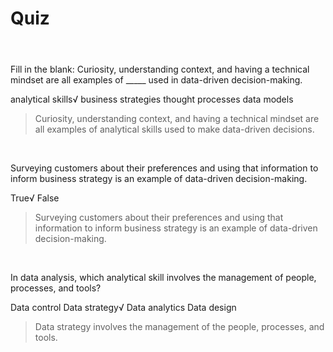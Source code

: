 # Quiz

&nbsp;
####

Fill in the blank: Curiosity, understanding context, and having a technical mindset are all examples of _____ used in data-driven decision-making.

analytical skills√
business strategies
thought processes
data models

> Curiosity, understanding context, and having a technical mindset are all examples of analytical skills used to make data-driven decisions.

&nbsp;


Surveying customers about their preferences and using that information to inform business strategy is an example of data-driven decision-making.

True√
False

> Surveying customers about their preferences and using that information to inform business strategy is an example of data-driven decision-making.

&nbsp;


In data analysis, which analytical skill involves the management of people, processes, and tools?

Data control
Data strategy√
Data analytics
Data design

> Data strategy involves the management of the people, processes, and tools.

